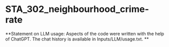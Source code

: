 # STA_302_neighbourhood_crime-rate
**Statement on LLM usage: Aspects of the code were written with the help of ChatGPT. The chat history is available in
Inputs/LLM/usage.txt. **

